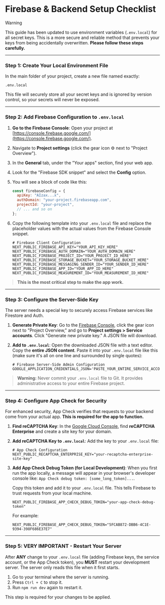 # Firebase & Backend Setup Checklist

> [!WARNING]
> This guide has been updated to use environment variables (`.env.local`) for all secret keys. This is a more secure and reliable method that prevents your keys from being accidentally overwritten.
> **Please follow these steps carefully.**

---

### Step 1: Create Your Local Environment File

In the main folder of your project, create a new file named exactly:

`.env.local`

This file will securely store all your secret keys and is ignored by version control, so your secrets will never be exposed.

---

### Step 2: Add Firebase Configuration to `.env.local`

1.  **Go to the Firebase Console**: Open your project at [https://console.firebase.google.com/](https://console.firebase.google.com/).
2.  Navigate to **Project settings** (click the gear icon ⚙️ next to "Project Overview").
3.  In the **General** tab, under the "Your apps" section, find your web app.
4.  Look for the "Firebase SDK snippet" and select the **Config** option.
5.  You will see a block of code like this:
    ```javascript
    const firebaseConfig = {
      apiKey: "AIzax...x",
      authDomain: "your-project.firebaseapp.com",
      projectId: "your-project",
      // ... and so on
    };
    ```
6.  Copy the following template into your `.env.local` file and replace the placeholder values with the actual values from the Firebase Console snippet.

    ```env
    # Firebase Client Configuration
    NEXT_PUBLIC_FIREBASE_API_KEY="YOUR_API_KEY_HERE"
    NEXT_PUBLIC_FIREBASE_AUTH_DOMAIN="YOUR_AUTH_DOMAIN_HERE"
    NEXT_PUBLIC_FIREBASE_PROJECT_ID="YOUR_PROJECT_ID_HERE"
    NEXT_PUBLIC_FIREBASE_STORAGE_BUCKET="YOUR_STORAGE_BUCKET_HERE"
    NEXT_PUBLIC_FIREBASE_MESSAGING_SENDER_ID="YOUR_SENDER_ID_HERE"
    NEXT_PUBLIC_FIREBASE_APP_ID="YOUR_APP_ID_HERE"
    NEXT_PUBLIC_FIREBASE_MEASUREMENT_ID="YOUR_MEASUREMENT_ID_HERE"
    ```

> **This is the most critical step to make the app work.**

---

### Step 3: Configure the Server-Side Key

The server needs a special key to securely access Firebase services like Firestore and Auth.

1.  **Generate Private Key**: Go to the [Firebase Console](https://console.firebase.google.com/), click the gear icon next to "Project Overview," and go to **Project settings > Service accounts**. Click "Generate new private key." A JSON file will download.

2.  **Add to `.env.local`**: Open the downloaded JSON file with a text editor. Copy the **entire JSON content**. Paste it into your `.env.local` file like this (make sure it's all on one line and surrounded by single quotes):

    ```env
    # Firebase Server-Side Admin Configuration
    GOOGLE_APPLICATION_CREDENTIALS_JSON='PASTE_YOUR_ENTIRE_SERVICE_ACCOUNT_JSON_HERE'
    ```

> **Warning:** Never commit your `.env.local` file to Git. It provides administrative access to your entire Firebase project.

---

### Step 4: Configure App Check for Security

For enhanced security, App Check verifies that requests to your backend come from your actual app. **This is required for the app to function.**

1.  **Find reCAPTCHA Key**: In the [Google Cloud Console](https://console.cloud.google.com/), find **reCAPTCHA Enterprise** and create a site key for your domain.

2.  **Add reCAPTCHA Key to `.env.local`**: Add the key to your `.env.local` file:
    ```env
    # App Check Configuration
    NEXT_PUBLIC_RECAPTCHA_ENTERPRISE_KEY="your-recaptcha-enterprise-site-key"
    ```

3.  **Add App Check Debug Token (for Local Development)**: When you first run the app locally, a message will appear in your browser's developer console like: `App Check debug token: [some_long_token]...`.
    
    Copy this token and add it to your `.env.local` file. This tells Firebase to trust requests from your local machine.
    ```env
    NEXT_PUBLIC_FIREBASE_APP_CHECK_DEBUG_TOKEN="your-app-check-debug-token"
    ```
    For example:
    ```env
    NEXT_PUBLIC_FIREBASE_APP_CHECK_DEBUG_TOKEN="5FCAB872-DBB6-4C1E-9394-398F686E37E7"
    ```

---

### Step 5: **VERY IMPORTANT** - Restart Your Server

After **ANY** change to your `.env.local` file (adding Firebase keys, the service account, or the App Check token), you **MUST** restart your development server. The server only reads this file when it first starts.

1.  Go to your terminal where the server is running.
2.  Press `Ctrl + C` to stop it.
3.  Run `npm run dev` again to restart it.

This step is required for your changes to be applied.
